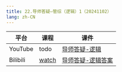 ```yaml
---
title: 22.导师答疑—管综（逻辑）1（20241102）
lang: zh-CN
---
```



| 平台       | 课程                                                                                                                               | 课件                                                                                                                                                      |
|----------|------------------------------------------------------------------------------------------------------------------------------------|-----------------------------------------------------------------------------------------------------------------------------------------------------------|
| YouTube  | todo                                                                                                                               | [导师答疑-逻辑](../../public/logic/%E9%80%BB%E8%BE%91-%E6%AD%A3%E5%BC%8F%E8%AF%BE/pdf/%E5%AF%BC%E5%B8%88%E7%AD%94%E7%96%91-%E9%80%BB%E8%BE%91%20-%20sc.pdf)     |
| Bilibili | [watch](https://www.bilibili.com/video/BV1uRkKYUEiU?spm_id_from=333.788.videopod.sections&vd_source=752f1f454ebffd32e5dbe02742c48dab) | [导师答疑-逻辑答案](../../public/logic/%E9%80%BB%E8%BE%91-%E6%AD%A3%E5%BC%8F%E8%AF%BE/pdf/%E5%AF%BC%E5%B8%88%E7%AD%94%E7%96%91-%E9%80%BB%E8%BE%91%20-%20scda.pdf) |                                                                                                                                                     |





